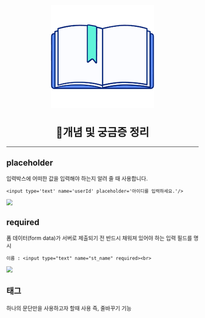 <div align="center" id="top">
<img height="270px" width="270px" src="./logo.png"><br>
  <h1>📃개념 및 궁금증 정리</h1>
</div>

***

## placeholder
입력박스에 어떠한 값을 입력해야 하는지 알려 줄 때 사용합니다.
```
<input type='text' name='userId' placeholder='아이디를 입력하세요.'/>
```
<img width="20%" src="https://user-images.githubusercontent.com/83212040/125707502-90b93947-fc38-489a-b912-b1b90797f49e.png"/>

## required
폼 데이터(form data)가 서버로 제출되기 전 반드시 채워져 있어야 하는 입력 필드를 명시
```
이름 : <input type="text" name="st_name" required><br>
```
<img width="20%" src="https://user-images.githubusercontent.com/83212040/125708546-2a470d3a-5e6f-4611-9295-b2fde657035c.png"/>

## <p> 태그
하나의 문단만을 사용하고자 할때 사용 즉, 줄바꾸기 기능

